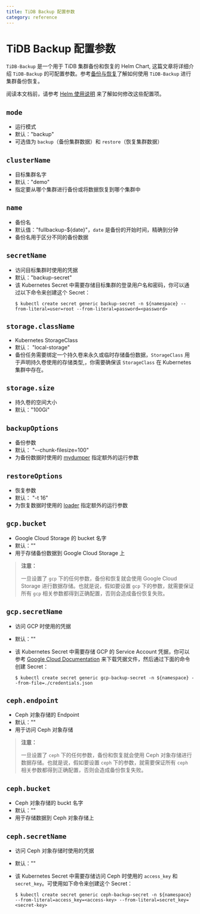 ```yaml
---
title: TiDB Backup 配置参数
category: reference
---
```


# TiDB Backup 配置参数

`TiDB-Backup` 是一个用于 TiDB 集群备份和恢复的 Helm Chart, 这篇文章将详细介绍 `TiDB-Backup` 的可配置参数。参考[备份与恢复](/dev/how-to/maintain/backup-and-restore.md)了解如何使用 `TiDB-Backup` 进行集群备份恢复。

阅读本文档前，请参考 [Helm 使用说明](/TODO/to-helm-guide) 来了解如何修改这些配置项。 

## `mode`

+ 运行模式
+ 默认："backup"
+ 可选值为 `backup`（备份集群数据）和 `restore`（恢复集群数据）

## `clusterName`

+ 目标集群名字
+ 默认："demo"
+ 指定要从哪个集群进行备份或将数据恢复到哪个集群中

## `name`

+ 备份名
+ 默认值："fullbackup-${date}"，`date` 是备份的开始时间，精确到分钟
+ 备份名用于区分不同的备份数据

## `secretName`

+ 访问目标集群时使用的凭据
+ 默认："backup-secret"
+ 该 Kubernetes Secret 中需要存储目标集群的登录用户名和密码，你可以通过以下命令来创建这个 Secret：
    ```shell
    $ kubectl create secret generic backup-secret -n ${namespace} --from-literal=user=root --from-literal=password=<password>
    ```

## `storage.className`

+ Kubernetes StorageClass 
+ 默认： "local-storage"
+ 备份任务需要绑定一个持久卷来永久或临时存储备份数据，`StorageClass` 用于声明持久卷使用的存储类型,，你需要确保该 `StorageClass` 在 Kubernetes 集群中存在。 

## `storage.size`

+ 持久卷的空间大小
+ 默认："100Gi"

## `backupOptions`

+ 备份参数
+ 默认： "--chunk-filesize=100"
+ 为备份数据时使用的 [mydumper](/dev/reference/tools/mydumper.md) 指定额外的运行参数

## `restoreOptions`

+ 恢复参数
+ 默认： "-t 16"
+ 为恢复数据时使用的 [loader](/dev/reference/tools/loader.md) 指定额外的运行参数 

## `gcp.bucket`

+ Google Cloud Storage 的 bucket 名字
+ 默认：""
+ 用于存储备份数据到 Google Cloud Storage 上

> **注意：**
>
> 一旦设置了 `gcp` 下的任何参数，备份和恢复就会使用 Google Cloud Storage 进行数据存储。也就是说，假如要设置 `gcp` 下的参数，就需要保证所有 `gcp` 相关参数都得到正确配置，否则会造成备份恢复失败。

## `gcp.secretName`

+ 访问 GCP 时使用的凭据
+ 默认：""
+ 该 Kubernetes Secret 中需要存储 GCP 的 Service Account 凭据，你可以参考 [Google Cloud Documentation](https://cloud.google.com/docs/authentication/production#obtaining_and_providing_service_account_credentials_manually) 来下载凭据文件，然后通过下面的命令创建 Secret：

    ```shell
    $ kubectl create secret generic gcp-backup-secret -n ${namespace} --from-file=./credentials.json
    ```

## `ceph.endpoint`

+ Ceph 对象存储的 Endpoint
+ 默认：""
+ 用于访问 Ceph 对象存储

> **注意：**
>
> 一旦设置了 `ceph` 下的任何参数，备份和恢复就会使用 Ceph 对象存储进行数据存储。也就是说，假如要设置 `ceph` 下的参数，就需要保证所有 `ceph` 相关参数都得到正确配置，否则会造成备份恢复失败。

## `ceph.bucket`

+ Ceph 对象存储的 buckt 名字
+ 默认：""
+ 用于存储数据到 Ceph 对象存储上

## `ceph.secretName`

+ 访问 Ceph 对象存储时使用的凭据
+ 默认：""
+ 该 Kubernetes Secret 中需要存储访问 Ceph 时使用的 `access_key` 和 `secret_key`。可使用如下命令来创建这个 Secret：

    ```shell
    $ kubectl create secret generic ceph-backup-secret -n ${namespace} --from-literal=access_key=<access-key> --from-literal=secret_key=<secret-key>
    ```

